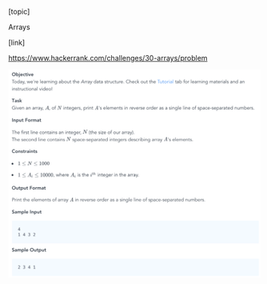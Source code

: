[topic]

Arrays

[link]

https://www.hackerrank.com/challenges/30-arrays/problem


![Alt text](../../../../../../resources/thirty.days.of.code/question-7.png?raw=true "Title")
